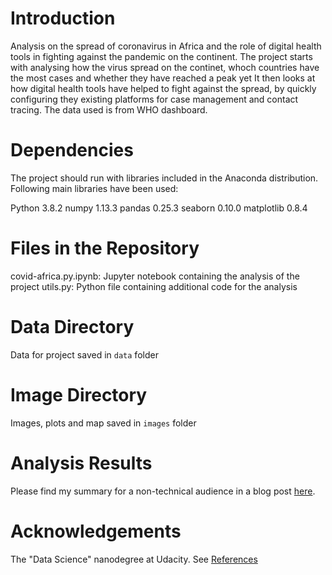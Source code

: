 # Introduction 
Analysis on the spread of coronavirus in Africa and the role of digital health tools in fighting against the pandemic on the continent. The project starts with analysing how the virus spread on the continet,  whoch countries have the most cases and whether they have reached a peak yet
It then looks at how digital health tools have helped to fight against the spread, by quickly configuring they existing platforms for case management and contact tracing.
The data used is from WHO dashboard.

# Dependencies
The project should run with libraries included in the Anaconda distribution. Following main libraries have been used:

Python 3.8.2
numpy 1.13.3
pandas 0.25.3
seaborn 0.10.0
matplotlib 0.8.4

# Files in the Repository
covid-africa.py.ipynb: Jupyter notebook containing the analysis of the project
utils.py: Python file containing additional code for the analysis

# Data Directory
Data for project saved in `data` folder
# Image Directory
Images, plots and map saved in `images` folder

# Analysis Results

Please find my summary for a non-technical audience in a blog post [here](https://medium.com/@bede.ngaruko/digital-mobile-on-the-frontline-in-the-war-against-coronavirus-5d5c5498e517?sk=4013736c5bc9e82e161b0bb67457c16d).

# Acknowledgements
The "Data Science" nanodegree at Udacity.
See [References](https://github.com/ngaruko/covid-africa/blob/master/covid.ipynb)
